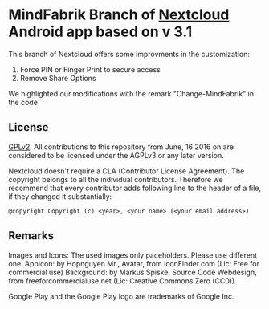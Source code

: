 # MindFabrik Branch of [Nextcloud](https://nextcloud.com) Android app based on v 3.1

This branch of Nextcloud offers some improvments in the customization:
1. Force PIN or Finger Print to secure access
2. Remove Share Options

We highlighted our modifications with the remark "Change-MindFabrik" in the code

## License

[GPLv2](https://github.com/nextcloud/android/blob/master/LICENSE.txt). All contributions to this repository from June, 16 2016 on are considered to be licensed under the AGPLv3 or any later version.

Nextcloud doesn't require a CLA (Contributor License Agreement). The copyright belongs to all the individual contributors. Therefore we recommend that every contributor adds following line to the header of a file, if they changed it substantially:

```
@copyright Copyright (c) <year>, <your name> (<your email address>)
```

## Remarks
Images and Icons: The used images only paceholders. Please use different one.
	AppIcon: by Hopnguyen Mr., Avatar, from IconFinder.com (Lic: Free for commercial use)
	Background: by Markus Spiske, Source Code Webdesign, from freeforcommercialuse.net (Lic: Creative Commons Zero (CC0))

Google Play and the Google Play logo are trademarks of Google Inc.
